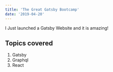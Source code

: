 ```yaml
---
title: 'The Great Gatsby Bootcamp'
date: '2019-04-20'
---
```


  I Just launched a Gatsby Website and it is amazing!
  
  ## Topics covered
  1. Gatsby
  2. Graphql
  3. React
